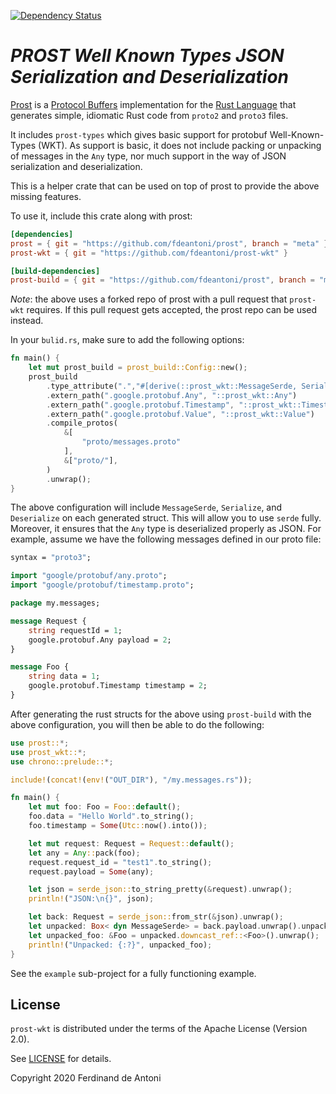 [![Dependency Status](https://deps.rs/repo/github/fdeantoni/prost-wkt/status.svg)](https://deps.rs/repo/github/fdeantoni/prost-wkt)

# *PROST Well Known Types JSON Serialization and Deserialization* #

[Prost](https://github.com/danburkert/prost) is a [Protocol Buffers](https://developers.google.com/protocol-buffers/)
implementation for the [Rust Language](https://www.rust-lang.org/) that generates simple, idiomatic Rust code from 
`proto2` and `proto3` files.

It includes `prost-types` which gives basic support for protobuf Well-Known-Types (WKT). As support is basic, it
does not include packing or unpacking of messages in the `Any` type, nor much support in the way of JSON serialization
and deserialization.

This is a helper crate that can be used on top of prost to provide the above missing features.

To use it, include this crate along with prost:

```toml
[dependencies]
prost = { git = "https://github.com/fdeantoni/prost", branch = "meta" }
prost-wkt = { git = "https://github.com/fdeantoni/prost-wkt" }

[build-dependencies]
prost-build = { git = "https://github.com/fdeantoni/prost", branch = "meta" }
```

*Note*: the above uses a forked repo of prost with a pull request that `prost-wkt` requires. If this 
pull request gets accepted, the prost repo can be used instead.

In your `bulid.rs`, make sure to add the following options:
```rust
fn main() {
    let mut prost_build = prost_build::Config::new();
    prost_build
        .type_attribute(".","#[derive(::prost_wkt::MessageSerde, Serialize, Deserialize)] #[serde(default, rename_all=\"camelCase\")]")
        .extern_path(".google.protobuf.Any", "::prost_wkt::Any")
        .extern_path(".google.protobuf.Timestamp", "::prost_wkt::Timestamp")
        .extern_path(".google.protobuf.Value", "::prost_wkt::Value")
        .compile_protos(
            &[
                "proto/messages.proto"
            ],
            &["proto/"],
        )
        .unwrap();
}
```

The above configuration will include `MessageSerde`, `Serialize`, and `Deserialize` on each generated struct. This will
allow you to use `serde` fully. Moreover, it ensures that the `Any` type is deserialized properly as JSON. For example,
assume we have the following messages defined in our proto file:

```proto
syntax = "proto3";

import "google/protobuf/any.proto";
import "google/protobuf/timestamp.proto";

package my.messages;

message Request {
    string requestId = 1;
    google.protobuf.Any payload = 2;
}

message Foo {
    string data = 1;
    google.protobuf.Timestamp timestamp = 2;
}
```

After generating the rust structs for the above using `prost-build` with the above configuration, you will then be able
to do the following:

```rust
use prost::*;
use prost_wkt::*;
use chrono::prelude::*;

include!(concat!(env!("OUT_DIR"), "/my.messages.rs"));

fn main() {
    let mut foo: Foo = Foo::default();
    foo.data = "Hello World".to_string();
    foo.timestamp = Some(Utc::now().into());

    let mut request: Request = Request::default();
    let any = Any::pack(foo);
    request.request_id = "test1".to_string();
    request.payload = Some(any);

    let json = serde_json::to_string_pretty(&request).unwrap();
    println!("JSON:\n{}", json);

    let back: Request = serde_json::from_str(&json).unwrap();
    let unpacked: Box< dyn MessageSerde> = back.payload.unwrap().unpack().unwrap();
    let unpacked_foo: &Foo = unpacked.downcast_ref::<Foo>().unwrap();
    println!("Unpacked: {:?}", unpacked_foo);
}
```

See the `example` sub-project for a fully functioning example.

## License ##

`prost-wkt` is distributed under the terms of the Apache License (Version 2.0).

See [LICENSE](LICENSE) for details.

Copyright 2020 Ferdinand de Antoni
